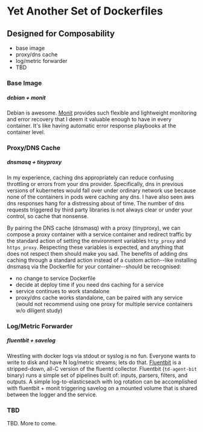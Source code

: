 # Yet Another Set of Dockerfiles

## Designed for Composability

* base image
* proxy/dns cache
* log/metric forwarder
* TBD

### Base Image

##### debian + monit

Debian is awesome. [Monit](https://mmonit.com/monit/) provides such flexible and lightweight monitoring and error recovery that I deem it valuable enough to have in every container. It's like having automatic error response playbooks at the container level.

### Proxy/DNS Cache

##### dnsmasq + tinyproxy

In my experience, caching dns appropriately can reduce confusing throttling or errors from your dns provider. Specifically, dns in previous versions of kubernetes would fall over under ordinary network use because none of the containers in pods were caching any dns. I have also seen aws dns responses hang for a distressing about of time. The number of dns requests triggered by third party libraries is not always clear or under your control, so cache that nonsense.

By pairing the DNS cache (dnsmasq) with a proxy (tinyproxy), we can compose a proxy container with a service container and redirect traffic by the standard action of setting the environment variables `http_proxy` and `https_proxy`. Respecting these variables is expected, and anything that does not respect them should make you sad. The benefits of adding dns caching through a standard action instead of a custom action--like installing dnsmasq via the Dockerfile for your container--should be recognised:

* no change to service Dockerfile
* decide at deploy time if you need dns caching for a service
* service continues to work standalone
* proxy/dns cache works standalone, can be paired with any service (would not recommend using one proxy for multiple service containers w/o diligent study)

### Log/Metric Forwarder

##### fluentbit + savelog

Wrestling with docker logs via stdout or syslog is no fun. Everyone wants to write to disk and have N log/metric streams; lets do that. [Fluentbit](https://fluentbit.io/) is a stripped-down, all-C version of the fluentd collector. Fluentbit (`td-agent-bit` binary) runs a simple set of pipelines built of: inputs, parsers, filters, and outputs. A simple log-to-elasticseach with log rotation can be accomplished with fluentbit + monit triggering savelog on a mounted volume that is shared between the logger and the service.

### TBD

TBD. More to come.

